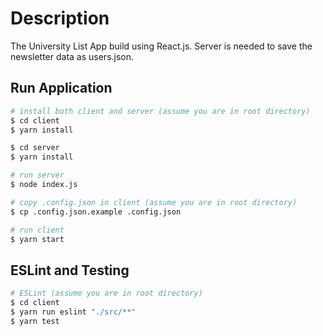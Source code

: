 # Description
The University List App build using React.js. Server is needed to save the newsletter data as users.json.

## Run Application
```bash
# install both client and server (assume you are in root directory)
$ cd client
$ yarn install

$ cd server
$ yarn install

# run server
$ node index.js

# copy .config.json in client (assume you are in root directory)
$ cp .config.json.example .config.json

# run client
$ yarn start
```

## ESLint and Testing
```bash
# ESLint (assume you are in root directory)
$ cd client
$ yarn run eslint "./src/**"
$ yarn test
```